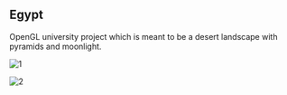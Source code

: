 ## Egypt

<p>
  OpenGL university project which is meant to be a desert landscape with pyramids and moonlight.
</p>

![1](https://user-images.githubusercontent.com/78875131/213301027-24e3be47-7fae-4af8-a7a2-c6ef1b9c8ebe.png)

![2](https://user-images.githubusercontent.com/78875131/213301036-2faec807-108f-4c0f-9fae-aef746d4f275.png)
